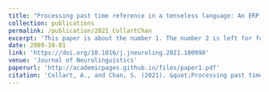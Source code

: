 ```yaml
---
title: "Processing past time reference in a tenseless language: An ERP study on the Mandarin aspectual morphemes <i>-le</i> and <i>-guo</i>"
collection: publications
permalink: /publication/2021_CollartChan
excerpt: 'This paper is about the number 1. The number 2 is left for future work.'
date: 2009-10-01
link: 'https://doi.org/10.1016/j.jneuroling.2021.100998'
venue: 'Journal of Neurolinguistics'
paperurl: 'http://academicpages.github.io/files/paper1.pdf'
citation: 'Collart, A., and Chan, S. (2021). &quot;Processing past time reference in a tenseless language: An ERP study on the Mandarin aspectual morphemes -le and -guo.&quot; <i>Journal of Neurolinguistics</i>. 100998. doi:10.1016/j.jneuroling.2021.100998'
---
```

